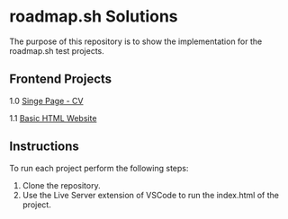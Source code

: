 # roadmap.sh Solutions
The purpose of this repository is to show the implementation for the roadmap.sh test projects.

## Frontend Projects
1.0 [Singe Page - CV](https://roadmap.sh/projects/single-page-cv)

1.1 [Basic HTML Website](https://roadmap.sh/projects/basic-html-website)

## Instructions
To run each project perform the following steps:
1. Clone the repository.
2. Use the Live Server extension of VSCode to run the index.html of the project.
